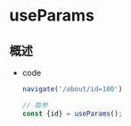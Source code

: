 # useParams

## 概述

+ code

  ```js
  navigate('/about/id=100')

  // 取参
  const {id} = useParams();
  ```
